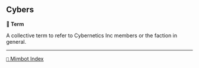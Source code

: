 ## Cybers

**📑 Term**

A collective term to refer to Cybernetics Inc members or the faction in general.

-----
[`📑` Mimbot Index](<https://zeithalt.github.io/r/#7b30>)
<!---
keywords: ci
aliases:
-->